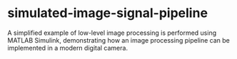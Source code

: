# simulated-image-signal-pipeline
A simplified example of low-level image processing is performed using MATLAB Simulink, demonstrating how an image processing pipeline can be implemented in a modern digital camera.
